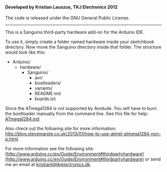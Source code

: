 #### Developed by Kristian Lauszus, TKJ Electronics 2012

The code is released under the GNU General Public License.
_________

This is a Sanguino third-party hardware add-on for the Arduino IDE.

To use it, simply create a folder named hardware inside your sketchbook directory.
Now move the Sanguino directory inside that folder. The structure would look like this:

* Arduino/
	* hardware/
		* Sanguino/
			* avr/
			* bootloaders/
			* variants/
			* README.md
			* boards.txt

Since the ATmega1284 is not supported by Avrdude. You will have to burn the bootloader manually from the command line. See this file for help: [ATmega1284.md](bootloaders/optiboot/ATmega1284.md).

Also check out the following site for more information: <http://blog.stevemarple.co.uk/2013/01/how-to-use-atmel-atmega1284-non-p.html>.

For more information see the following site: [http://www.arduino.cc/en/Guide/Environment#thirdpartyhardware](http://www.arduino.cc/en/Guide/Environment#thirdpartyhardware)
or send me an email at <a href="mailto:kristianl@tkjelectronics.dk?Subject=Sanguino">kristianl@tkjelectronics.dk</a>.